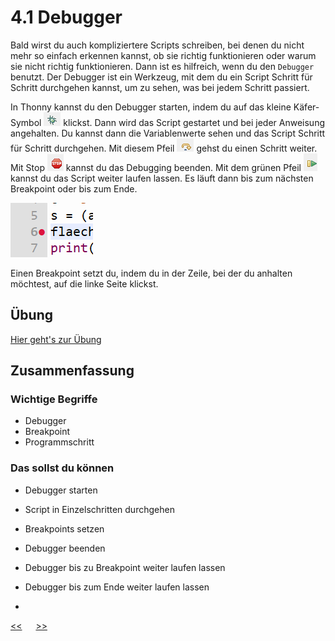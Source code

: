 # 4.1 Debugger

Bald wirst du auch kompliziertere Scripts schreiben, bei denen du nicht mehr so einfach erkennen kannst, 
ob sie richtig funktionieren oder warum sie nicht richtig funktionieren.
Dann ist es hilfreich, wenn du den `Debugger` benutzt.
Der Debugger ist ein Werkzeug, mit dem du ein Script Schritt für Schritt durchgehen kannst,
um zu sehen, was bei jedem Schritt passiert.

In Thonny kannst du den Debugger starten, indem du auf das kleine Käfer-Symbol 
![start_debugging.png](../img/04.1/start_debugging.png) klickst.
Dann wird das Script gestartet und bei jeder Anweisung angehalten.
Du kannst dann die Variablenwerte sehen und das Script Schritt für Schritt durchgehen.
Mit diesem Pfeil ![debugging_step.png](../img/04.1/debugging_step.png) gehst du einen Schritt weiter.
Mit Stop ![stop_debugging.png](../img/04.1/stop_debugging.png) kannst du das Debugging beenden.
Mit dem grünen Pfeil ![continue_debugging.png](../img/04.1/continue_debugging.png) kannst du das Script weiter laufen lassen. 
Es läuft dann bis zum nächsten Breakpoint oder bis zum Ende.

![Breakpoint.png](../img/04.1/Breakpoint.png)

Einen Breakpoint setzt du, indem du in der Zeile, bei der du anhalten möchtest, auf die linke Seite klickst.

## Übung 
[Hier geht's zur Übung](../uebungen/UE_04.1_Debugger.md)

## Zusammenfassung
### Wichtige Begriffe
- Debugger
- Breakpoint
- Programmschritt

### Das sollst du können
- Debugger starten
- Script in Einzelschritten durchgehen
- Breakpoints setzen
- Debugger beenden
- Debugger bis zu Breakpoint weiter laufen lassen
- Debugger bis zum Ende weiter laufen lassen

- 


[<<](04.0_Script.md) &emsp; [>>](05.0_Funktionen.md)
